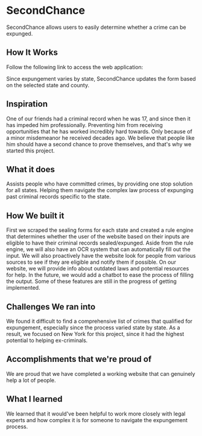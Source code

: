 # SecondChance

SecondChance allows users to easily determine whether a crime can be expunged.

## How It Works

Follow the following link to access the web application:

Since expungement varies by state, SecondChance updates the form based on the selected state and county.

## Inspiration
One of our friends had a criminal record when he was 17, and since then it has impeded him professionally. Preventing him from receiving opportunities that he has worked incredibly hard towards. Only because of a minor misdemeanor he received decades ago. We believe that people like him should have a second chance to prove themselves, and that's why we started this project.

## What it does
Assists people who have committed crimes, by providing one stop solution for all states. Helping them navigate the complex law process of expunging past criminal records specific to the state.

## How We built it
First we scraped the sealing forms for each state and created a rule engine that determines whether the user of the website based on their inputs are eligible to have their criminal records sealed/expunged. Aside from the rule engine, we will also have an OCR system that can automatically fill out the input. We will also proactively have the website look for people from various sources to see if they are eligible and notify them if possible. On our website, we will provide info about outdated laws and potential resources for help. In the future, we would add a chatbot to ease the process of filling the output. Some of these features are still in the progress of getting implemented.

## Challenges We ran into
We found it difficult to find a comprehensive list of crimes that qualified for expungement, especially since the process varied state by state. As a result, we focused on New York for this project, since it had the highest potential to helping ex-criminals.

## Accomplishments that we're proud of
We are proud that we have completed a working website that can genuinely help a lot of people.

## What I learned
We learned that it would've been helpful to work more closely with legal experts and how complex it is for someone to navigate the expungement process.


